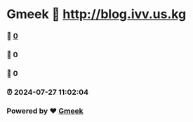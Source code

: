 # Gmeek :link: http://blog.ivv.us.kg 
### :page_facing_up: [0](http://blog.ivv.us.kg/tag.html) 
### :speech_balloon: 0 
### :hibiscus: 0 
### :alarm_clock: 2024-07-27 11:02:04 
### Powered by :heart: [Gmeek](https://github.com/Meekdai/Gmeek)
